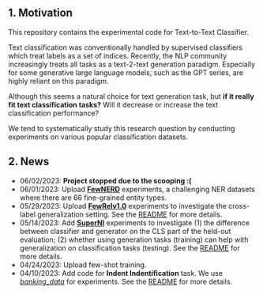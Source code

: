
## 1. Motivation

This repository contains the experimental code for Text-to-Text Classifier.

Text classification was conventionally handled by supervised classifiers which treat labels as a set of indices. Recently, the NLP community increasingly treats all tasks as a text-2-text generation paradigm. Especially for some generative large language models, such as the GPT series, are highly reliant on this paradigm. 

Although this seems a natural choice for text generation task, but **if it really fit text classification tasks?** Will it decrease or increase the text classification performance? 

We tend to systematically study this research question by conducting experiments on various popular classification datasets. 


## 2. News

- 06/02/2023: **Project stopped due to the scooping :(**
- 06/01/2023: Upload **[FewNERD](https://github.com/thunlp/Few-NERD/tree/main)** experiments, a challenging NER datasets where there are 66 fine-grained entity types.
- 05/29/2023: Upload **[FewRelv1.0](https://github.com/thunlp/FewRel)** experiments to investigate the cross-label generalization setting. See the [README](./FewRel/README.md) for more details.
- 05/14/2023: Add **[SuperNI](https://github.com/allenai/natural-instructions)** experiments to investigate (1) the difference between classifier and generator on the CLS part of the held-out evaluation; (2) whether using generation tasks (training) can help with generalization on classification tasks (testing). See the [README](./Super_NI/README.md) for more details.
- 04/24/2023: Upload few-shot training.
- 04/10/2023: Add code for **Indent Indentification** task. We use [*banking_data*](https://github.com/PolyAI-LDN/task-specific-datasets/tree/master/banking_data) for experiments. See the [README](./intent_identification/README.md) for more details.